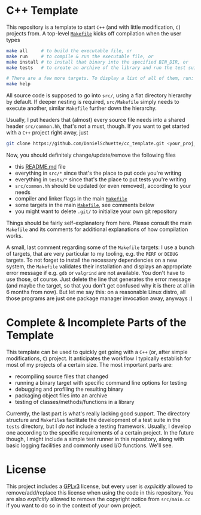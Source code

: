 # C++ Template
This repository is a template to start `C++` (and with little modification,
`C`) projects from. A top-level [`Makefile`](./Makefile) kicks off compilation
when the user types

```bash
make all     # to build the executable file, or
make run     # to compile & run the executable file, or
make install # to install that binary into the specified BIN_DIR, or
make tests   # to create an archive of the library and run the test suite

# There are a few more targets. To display a list of all of them, run:
make help
```

All source code is supposed to go into `src/`, using a flat directory
hierarchy by default. If deeper nesting is required, `src/Makefile` simply
needs to execute another, similar `Makefile` further down the hierarchy.

Usually, I put headers that (almost) every source file needs into a shared
header `src/common.hh`, that's not a must, though. If you want to get started
with a `C++` project right away, just

```bash
git clone https://github.com/DanielSchuette/cc_template.git <your_proj_name>
```

Now, you should definitely change/update/remove the following files
- this [README.md](./README.md) file
- everything in `src/*` since that's the place to put code you're writing
- everything in `tests/*` since that's the place to put tests you're writing
- `src/common.hh` should be updated (or even removed), according to your needs
- compiler and linker flags in the main [`Makefile`](./Makefile)
- some targets in the main [`Makefile`](./Makefile), see comments below
- you might want to delete `.git/` to initialize your own git repository

Things should be fairly self-explanatory from here. Please consult the main
`Makefile` and its comments for additional explanations of how compilation
works.

A small, last comment regarding some of the `Makefile` targets: I use a bunch
of targets, that are very particular to my tooling, e.g. the `PERF` or `DEBUG`
targets. To not forget to install the necessary dependencies on a new system,
the `Makefile` validates their installation and displays an appropriate error
message if e.g. `gdb` or `valgrind` are not available. You don't have to use
those, of course. Just delete the line that generates the error message (and
maybe the target, so that you don't get confused why it is there at all in 6
months from now). But let me say this: on a reasonable Linux distro, all those
programs are just one package manager invocation away, anyways :)

# Complete & Incomplete Parts of the Template
This template can be used to quickly get going with a `C++` (or, after simple
modifications, `C`) project. It anticipates the workflow I typically establish
for most of my projects of a certain size. The most important parts are:

- recompiling source files that changed
- running a binary target with specific command line options for testing
- debugging and profiling the resulting binary
- packaging object files into an archive
- testing of classes/methods/functions in a library

Currently, the last part is what's really lacking good support. The directory
structure and `Makefile`s facilitate the development of a test suite in the
`tests` directory, but I _do not_ include a testing framework. Usually, I
develop one according to the specific requirements of a certain project. In the
future though, I might include a simple test runner in this repository, along
with basic logging facilities and commonly used I/O functions. We'll see.

# License
This project includes a [GPLv3](./LICENSE.md) license, but every user is
_explicitly_ allowed to remove/add/replace this license when using the code in
this repository. You are also _explicitly_ allowed to remove the copyright
notice from `src/main.cc` if you want to do so in the context of your own
project.

